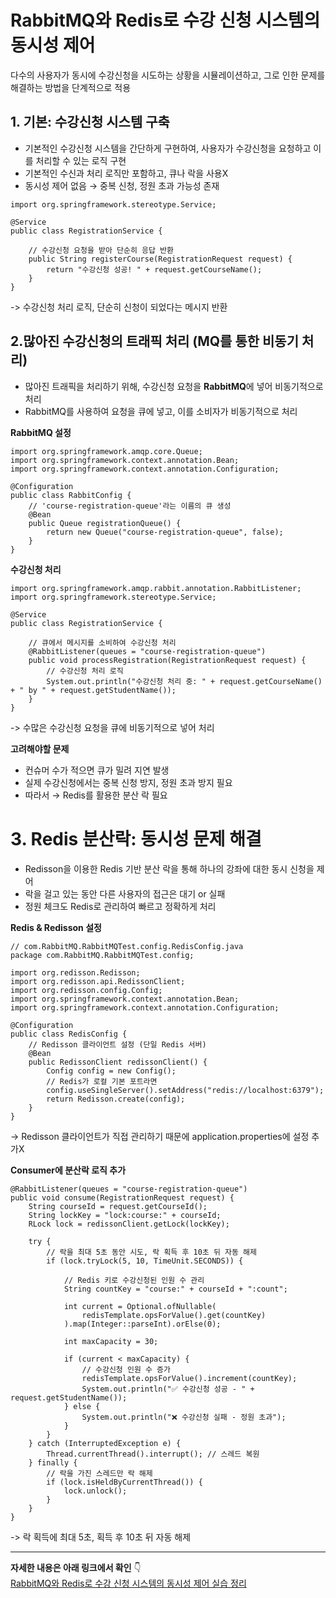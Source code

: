 # RabbitMQ와 Redis로 수강 신청 시스템의 동시성 제어

다수의 사용자가 동시에 수강신청을 시도하는 상황을 시뮬레이션하고, 그로 인한 문제를 해결하는 방법을 단계적으로 적용

## 1. 기본: 수강신청 시스템 구축

- 기본적인 수강신청 시스템을 간단하게 구현하여, 사용자가 수강신청을 요청하고 이를 처리할 수 있는 로직 구현
- 기본적인 수신과 처리 로직만 포함하고, 큐나 락을 사용X
- 동시성 제어 없음 → 중복 신청, 정원 초과 가능성 존재

```
import org.springframework.stereotype.Service;

@Service
public class RegistrationService {

    // 수강신청 요청을 받아 단순히 응답 반환
    public String registerCourse(RegistrationRequest request) {
        return "수강신청 성공! " + request.getCourseName();
    }
}
```
-> 수강신청 처리 로직, 단순히 신청이 되었다는 메시지 반환


## 2.많아진 수강신청의 트래픽 처리 (MQ를 통한 비동기 처리)
- 많아진 트래픽을 처리하기 위해, 수강신청 요청을 **RabbitMQ**에 넣어 비동기적으로 처리
- RabbitMQ를 사용하여 요청을 큐에 넣고, 이를 소비자가 비동기적으로 처리

**RabbitMQ 설정**
```
import org.springframework.amqp.core.Queue;
import org.springframework.context.annotation.Bean;
import org.springframework.context.annotation.Configuration;

@Configuration
public class RabbitConfig {
    // 'course-registration-queue'라는 이름의 큐 생성
    @Bean
    public Queue registrationQueue() {
        return new Queue("course-registration-queue", false);
    }
}
```  
**수강신청 처리**
```
import org.springframework.amqp.rabbit.annotation.RabbitListener;
import org.springframework.stereotype.Service;

@Service
public class RegistrationService {

    // 큐에서 메시지를 소비하여 수강신청 처리
    @RabbitListener(queues = "course-registration-queue")
    public void processRegistration(RegistrationRequest request) {
        // 수강신청 처리 로직
        System.out.println("수강신청 처리 중: " + request.getCourseName() + " by " + request.getStudentName());
    }
}
```

-> 수많은 수강신청 요청을 큐에 비동기적으로 넣어 처리

**고려해야할 문제**
- 컨슈머 수가 적으면 큐가 밀려 지연 발생
- 실제 수강신청에서는 중복 신청 방지, 정원 초과 방지 필요
- 따라서 → Redis를 활용한 분산 락 필요


# 3. Redis 분산락: 동시성 문제 해결
- Redisson을 이용한 Redis 기반 분산 락을 통해 하나의 강좌에 대한 동시 신청을 제어
- 락을 걸고 있는 동안 다른 사용자의 접근은 대기 or 실패
- 정원 체크도 Redis로 관리하여 빠르고 정확하게 처리

**Redis & Redisson 설정**
```
// com.RabbitMQ.RabbitMQTest.config.RedisConfig.java
package com.RabbitMQ.RabbitMQTest.config;

import org.redisson.Redisson;
import org.redisson.api.RedissonClient;
import org.redisson.config.Config;
import org.springframework.context.annotation.Bean;
import org.springframework.context.annotation.Configuration;

@Configuration
public class RedisConfig {
    // Redisson 클라이언트 설정 (단일 Redis 서버)
    @Bean
    public RedissonClient redissonClient() {
        Config config = new Config();
        // Redis가 로컬 기본 포트라면
        config.useSingleServer().setAddress("redis://localhost:6379");
        return Redisson.create(config);
    }
}
```  
-> Redisson 클라이언트가 직접 관리하기 때문에 application.properties에 설정 추가X

**Consumer에 분산락 로직 추가**
```
@RabbitListener(queues = "course-registration-queue")
public void consume(RegistrationRequest request) {
    String courseId = request.getCourseId();
    String lockKey = "lock:course:" + courseId;
    RLock lock = redissonClient.getLock(lockKey);

    try {
        // 락을 최대 5초 동안 시도, 락 획득 후 10초 뒤 자동 해제
        if (lock.tryLock(5, 10, TimeUnit.SECONDS)) {

            // Redis 키로 수강신청된 인원 수 관리
            String countKey = "course:" + courseId + ":count";

            int current = Optional.ofNullable(
                redisTemplate.opsForValue().get(countKey)
            ).map(Integer::parseInt).orElse(0);

            int maxCapacity = 30;

            if (current < maxCapacity) {
                // 수강신청 인원 수 증가
                redisTemplate.opsForValue().increment(countKey);
                System.out.println("✅ 수강신청 성공 - " + request.getStudentName());
            } else {
                System.out.println("❌ 수강신청 실패 - 정원 초과");
            }
        }
    } catch (InterruptedException e) {
        Thread.currentThread().interrupt(); // 스레드 복원
    } finally {
        // 락을 가진 스레드만 락 해제
        if (lock.isHeldByCurrentThread()) {
            lock.unlock();
        }
    }
}
```  
-> 락 획득에 최대 5초, 획득 후 10초 뒤 자동 해제

---

**자세한 내용은 아래 링크에서 확인** 👇  
[RabbitMQ와 Redis로 수강 신청 시스템의 동시성 제어 실습 정리](https://hammerhead-horse-801.notion.site/RabbitMQ-Redis-1da574e302598092a491c8a9c8988ed2?pvs=4)
